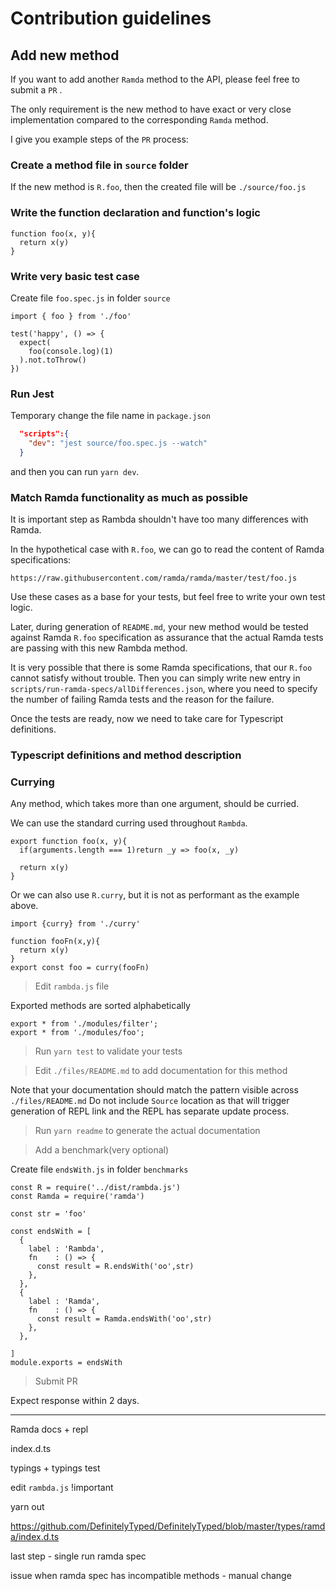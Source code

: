 # Contribution guidelines

## Add new method

If you want to add another `Ramda` method to the API, please feel free to submit a `PR` .

The only requirement is the new method to have exact or very close implementation compared to the corresponding `Ramda` method.

I give you example steps of the `PR` process:

### Create a method file in `source` folder

If the new method is `R.foo`, then the created file will be `./source/foo.js`

### Write the function declaration and function's logic

```
function foo(x, y){
  return x(y)
}
```

### Write very basic test case

Create file `foo.spec.js` in folder `source`

```
import { foo } from './foo'

test('happy', () => {
  expect(
    foo(console.log)(1)
  ).not.toThrow()
})
```

### Run Jest

Temporary change the file name in `package.json` 

```json
  "scripts":{
    "dev": "jest source/foo.spec.js --watch"
  }
```

and then you can run `yarn dev`.

### Match Ramda functionality as much as possible

It is important step as Rambda shouldn't have too many differences with Ramda.

In the hypothetical case with `R.foo`, we can go to read the content of Ramda specifications:

`https://raw.githubusercontent.com/ramda/ramda/master/test/foo.js`

Use these cases as a base for your tests, but feel free to write your own test logic.

Later, during generation of `README.md`, your new method would be tested against Ramda `R.foo` specification as assurance that the actual Ramda tests are passing with this new Rambda method.

It is very possible that there is some Ramda specifications, that our `R.foo` cannot satisfy without trouble. Then you can simply write new entry in `scripts/run-ramda-specs/allDifferences.json`, where you need to specify the number of failing Ramda tests and the reason for the failure.

Once the tests are ready, now we need to take care for Typescript definitions.

### Typescript definitions and method description

### Currying

 Any method, which takes more than one argument, should be curried.

We can use the standard curring used throughout `Rambda`.
```
export function foo(x, y){
  if(arguments.length === 1)return _y => foo(x, _y)

  return x(y)
}
```

Or we can also use `R.curry`, but it is not as performant as the example above.

```
import {curry} from './curry'

function fooFn(x,y){
  return x(y)
}
export const foo = curry(fooFn)
```

> Edit `rambda.js` file

Exported methods are sorted alphabetically

```
export * from './modules/filter';
export * from './modules/foo';
```

> Run `yarn test` to validate your tests

> Edit `./files/README.md` to add documentation for this method

Note that your documentation should match the pattern visible across `./files/README.md`
Do not include `Source` location as that will trigger generation of REPL link and the REPL has separate update process.

> Run `yarn readme` to generate the actual documentation

> Add a benchmark(very optional)

Create file `endsWith.js` in folder `benchmarks`

```
const R = require('../dist/rambda.js')
const Ramda = require('ramda')

const str = 'foo'

const endsWith = [
  {
    label : 'Rambda',
    fn    : () => {
      const result = R.endsWith('oo',str)
    },
  },
  {
    label : 'Ramda',
    fn    : () => {
      const result = Ramda.endsWith('oo',str)
    },
  },

]
module.exports = endsWith
```

> Submit PR

Expect response within 2 days.

---

Ramda docs + repl

index.d.ts

typings + typings test

edit `rambda.js` !important

yarn out

https://github.com/DefinitelyTyped/DefinitelyTyped/blob/master/types/ramda/index.d.ts

last step - single run ramda spec

issue when ramda spec has incompatible methods - manual change